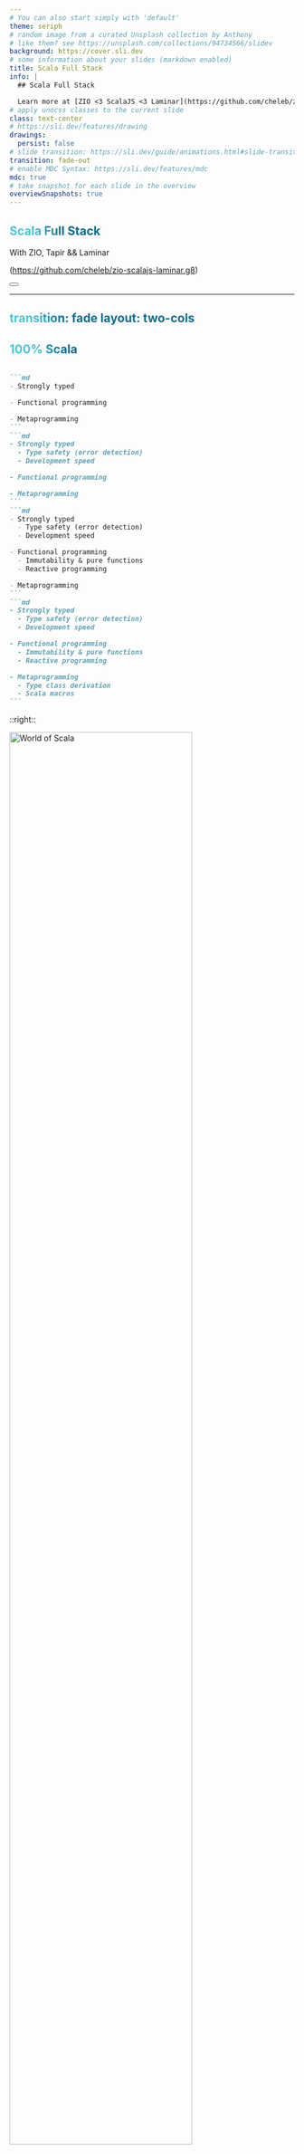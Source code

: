 ```yaml
---
# You can also start simply with 'default'
theme: seriph
# random image from a curated Unsplash collection by Anthony
# like them? see https://unsplash.com/collections/94734566/slidev
background: https://cover.sli.dev
# some information about your slides (markdown enabled)
title: Scala Full Stack
info: |
  ## Scala Full Stack

  Learn more at [ZIO <3 ScalaJS <3 Laminar](https://github.com/cheleb/zio-scalajs-laminar.g8)
# apply unocss classes to the current slide
class: text-center
# https://sli.dev/features/drawing
drawings:
  persist: false
# slide transition: https://sli.dev/guide/animations.html#slide-transitions
transition: fade-out
# enable MDC Syntax: https://sli.dev/features/mdc
mdc: true
# take snapshot for each slide in the overview
overviewSnapshots: true
---
```


<style>
h1, h2 {
  background-color: #2B90B6;
  background-image: linear-gradient(45deg, #4EC5D4 10%, #146b8c 20%);
  background-size: 100%;
  -webkit-background-clip: text;
  -moz-background-clip: text;
  -webkit-text-fill-color: transparent;
  -moz-text-fill-color: transparent;
}
</style>

## Scala Full Stack

With ZIO, Tapir && Laminar

(https://github.com/cheleb/zio-scalajs-laminar.g8)

<div class="abs-br m-6 flex gap-2">
  <button @click="$slidev.nav.openInEditor()" title="Open in Editor" class="text-xl slidev-icon-btn opacity-50 !border-none !hover:text-white">
    <carbon:edit />
  </button>
  <a href="https://github.com/slidevjs/slidev" target="_blank" alt="GitHub" title="Open in GitHub"
    class="text-xl slidev-icon-btn opacity-50 !border-none !hover:text-white">
    <carbon-logo-github />
  </a>
</div>


---
transition: fade
layout: two-cols
---

## 100% Scala

````md magic-move

```md
- Strongly typed

- Functional programming

- Metaprogramming
```
```md
- Strongly typed
  - Type safety (error detection)
  - Development speed

- Functional programming

- Metaprogramming
```
```md
- Strongly typed
  - Type safety (error detection)
  - Development speed

- Functional programming
  - Immutability & pure functions
  - Reactive programming

- Metaprogramming
```
```md
- Strongly typed
  - Type safety (error detection)
  - Development speed

- Functional programming
  - Immutability & pure functions
  - Reactive programming

- Metaprogramming
  - Type class derivation
  - Scala macros
```
````

::right::

<img alt="World of Scala" src="./images/world-of-scala.png" width="80%"/>


---

## Agenda

<v-clicks depth="2">

- Scala, a complex language  ?
- 10s demo time / 2 lines of shell:
  - scaffolding and IDE magic.
  - End ~~User~~ Developer  Experience.
- UI with Laminar.
  - Laminar form derivation.
  - Tapir: HTTP client.
- Effects system: ZIO
- Backend:
  - Tapir: HTTP server.
  - Persistence
- Deployment.
  - Docker, Kubernetes
  - ArgoCD
</v-clicks>

::right::

<img v-click="2" alt="Full stack apps" src="./images/apps.svg" width="70%"/>

<!--

 - ZIO is central to the architecture:
    - the glue between the layers.
    - orchestrating the side effects.

-->

---
src: ./pages/01_scala_complex.md
---

---
src: ./pages/02_why.md
---

---
src: ./pages/02_ono-at-ledger.md
---

---
src: ./pages/03_setup.md
---

---
src: ./pages/04_architecture.md
---

---
src: ./pages/05_ui.md
---

---
src: ./pages/06_metaprog.md
---

---

## Agenda / ZIO

- Scala, a complex language  ?
- Demo time:
  - scaffolding and IDE magic.
  - End ~~User~~ Developer  Experience.
- OOP vs FP: Scala types and values.
  - Type safety.
  - Type class
- Effect system: ZIO 👈
  - Library internals.
  - Scala derivation metaprogramming.
- Deployment.

<!--

Need now to talk about ZIO, the glue between the layers.

-->

---
src: ./pages/05_zio.md
---

---

# Scala Full Stack (lazy guide to)


<v-clicks depth="3">

* One line to setup a new project ✅
* One line to start the dev environment ✅
* One ZIO layer to rule them all ✅
* One line to bind data in the UI ✅
* One line to expose API
* One line to consume API
* One line to deploy


</v-clicks>
<div v-click="[5, 7]"  v-motion
  :initial="{ x: -50, y:0 }"
  :enter="{ x: 350, y:-150 }"
  :leave="{ x: 50 }"
>
  <img src="./images/rest.png" width="400" style="position:absolute"/>
</div>
<div v-click="7"  v-motion
  :initial="{ x: -50, y:-0 }"
  :enter="{ x: 300, y:-150 }"
  :leave="{ x: 50 }"
>
  <img src="./images/deploy.webp" width="400" style="position:absolute"/>
</div>


---
src: ./pages/06_ui.md
---

---
src: ./pages/071_tapir_server.md
---

---
src: ./pages/072_tapir_client.md
---

---
src: ./pages/08_all_together.md
---
---

# Under the hood - Laminar Form Derivation

No boilerplate, no magic, just Scala.

<div v-click="+1"><a href="https://cheleb.github.io/laminar-form-derivation/demo/index.html">Laminar Form Derivation</a> with Magnolia</div>
<ul>
  <li v-click="+2">Case class to form</li>
  <li v-click="+3">Databinding</li>
  <li v-click="+4">Validation</li>
  <li v-click="+5">Error handling</li>
</ul>

<div v-click="+6">

```scala
import import dev.cheleb.scalamigen.*

case class Person(name: String, email: String, password: Password)

val personVar = Var(Person("John", "john.does@foo.bar", Password("notsecured") ))

personVar.asForm

```

</div>

------

# Scalablytyped

<a href="https://scalablytyped.org">Scalablytyped (scalablytyped.dev)</a> is a tool that generates Scala.js facade for TypeScript definitions.
<div grid="~ cols-5">
<div>
<img v-click="+1" src="./images/ts.png" width="70"/>
</div>
<div v-click="+2">
Scalablytyped
 <img src="./images/right.svg" width="100"/>
</div>
<div>
<img v-click="+2" src="./images/scala.png" width="30"/>
</div>
<div v-click="+3">
 <img src="./images/right.svg" width="100"/>
</div>
<div>
<img v-click="+3" src="./images/jar.png" width="50"/>
</div>
</div>

<div v-click="+4">
Then this facade can be used in ScalaJS code.
</div>

<div grid="~ cols-5">
<div>
<img v-click="+6" src="./images/jar.png" width="50"/>
</div>
<div v-click="+7">
 <img src="./images/right.svg" width="100"/>
</div>
<div>  
<img v-click="+7" src="./images/scalajs.png" width="50"/>
</div>
<div v-click="+8" style="vertical-align:middle;">
 <img src="./images/right.svg" width="100"/>
</div>
<div>
<img v-click="+8" src="./images/js.png" width="60"/>
</div>
</div>

<div v-click="+9">
In the template, Scalablytyped is used to <a href="https://github.com/cheleb/zio-laminar-demo/blob/master/modules/client/src/main/scala/com/example/ziolaminardemo/app/demos/ScalablytypedDemoPage.scala#L103">generate facade</a> for Chart.js.

Add result is used in the <a href="http://localhost:5173/public/demos/scalablytyped">Scalablytyped demo</a>.

</div>


---

# Production deployement

In this setup, the frontend is served by the backend, webassets are deployed as webjars.

```bash
MOD=prod sbt -mem 4096 server/run
```

<v-clicks depth="1">

- Standalone Jar
- Docker
- Kubernetes

</v-clicks>

<div v-click>

```bash
sbt new cheleb/zio-scalajs-laminar.g8  --name=zio-laminar-demo-k8s --githubUser=cheleb --with-argocd=true --version=0.0.6 --force

code zio-laminar-demo-k8s
```

</div>


---

# Take over / What next?

<div grid="~ cols-2 gap-4">
  <div>
    <h3>In the box</h3>

Oneliners

 <v-clicks depth="3">

   - scafolding
   - Form derivation
   - Scalablytyped
   - Http client
   - Docker deployement
   - K8s deployement
     - CD ArgoCD
     - Image updater
  

 </v-clicks>
  </div>
  <div>
    <h3>Next</h3>
    <v-clicks depth="3">

   - Testing: Testcontainers, ZIO Test
   - Observability: ZIO Telemetry, ZIO Tracing
   - GraphQL: Caliban
   - WebSockets
   - Security: OTP, OAuth, JWT
   - WASM
   - µServices: ZIO gRPC, ZIO-Pravega
   - Resiliency(?): ZIO Circuit Breaker, ZIO Rate Limiter 
   - Service Mesh: Istio
   - CI: GitHub Actions

 </v-clicks>

  </div>
</div>


---

## Resources

### Languages && Librairies

<div grid="~ cols-2">
 <v-clicks>

  - [ScalaJS](https://www.scala-js.org)  by ScalaCenter / Sebastien Doeraene
  - [SBT](https://www.scala-sbt.org)
  - [Scalablytyped](https://scalablytyped.org)
</v-clicks>
<v-clicks>

  - [ZIO](https://zio.dev) by Ziverge
  - [Laminar](https://laminar.dev) by raquo
  - [Tapir](https://tapir.softwaremill.com) by SoftwareMill
</v-clicks>
</div>



#### Tools && Mentors


<div grid="~ cols-2">
 <v-clicks>


* [Vite](https://vitejs.dev) 
* [Docker](https://www.docker.com)
* [VSCode](https://code.visualstudio.com)
* [Metals](https://scalameta.org/metals/)
</v-clicks>
<v-clicks>

* [RTJVM](https://rockthejvm.com) by Daniel Ciociarlan
* [Incredible Kit Langton](https://www.youtube.com/watch?v=JHriftPO62I)
</v-clicks>
</div>


---

# Thank you

# Questions?
